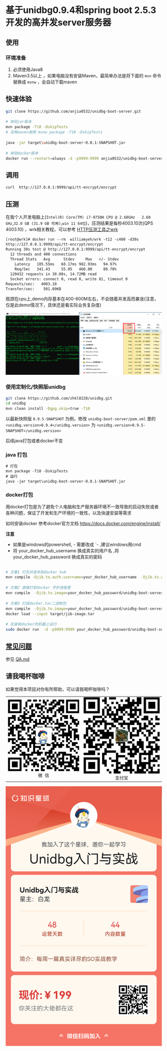 # 基于unidbg0.9.4和spring boot 2.5.3开发的高并发server服务器

## 使用

### 环境准备

1. 必须使用Java8
2. Maven3.5以上 ，如果电脑没有安装Maven，最简单办法是将下面的 `mvn` 命令替换成 `mvnw` ，会自动下载maven 

## 快速体验

```bash
git clone https://github.com/anjia0532/unidbg-boot-server.git

# 体验jar版本
mvn package -T10 -DskipTests
# 没有maven就用 mvnw package -T10 -DskipTests

java -jar target\unidbg-boot-server-0.0.1-SNAPSHOT.jar

# 体验docker版本
docker run --restart=always -d -p9999:9999 anjia0532/unidbg-boot-server 
```

## 调用

```bash
curl  http://127.0.0.1:9999/api/tt-encrypt/encrypt
```

## 压测

在我个人开发电脑上(`Intel(R) Core(TM) i7-9750H CPU @ 2.60GHz   2.60 GHz`,`32.0 GB (31.9 GB 可用)`,`win 11 64位`)，压测结果是每秒4003.10次(QPS 4003.10) ，wrk相关教程，可以参考 [HTTP压测工具之wrk](https://www.jianshu.com/p/ac185e01cc30)

```
[root@wrk]# docker run --rm  williamyeh/wrk -t12 -c400 -d30s http://127.0.0.1:9999/api/tt-encrypt/encrypt
Running 30s test @ http://127.0.0.1:9999/api/tt-encrypt/encrypt
  12 threads and 400 connections
  Thread Stats   Avg      Stdev     Max   +/- Stdev
    Latency   105.55ms   68.17ms 982.93ms   94.97%
    Req/Sec   341.43     55.05   460.00     80.70%
  120432 requests in 30.08s, 14.72MB read
  Socket errors: connect 0, read 0, write 81, timeout 0
Requests/sec:   4003.10
Transfer/sec:    501.09KB
```

瓶颈在cpu上,demo内存基本在400-600M左右，不会随着并发高而暴涨(注意，仅是此demo情况下，具体还是看实际业务复杂度)

![](docs/1.png)

### 使用定制化/快照版unidbg

```bash
git clone https://github.com/zhkl0228/unidbg.git
cd unidbg
mvn clean install -Dgpg.skip=true -T10
```

以最新快照版 `0.9.5-SNAPSHOT` 为例，修改 `unidbg-boot-server/pom.xml` 里的 `<unidbg.version>0.9.4</unidbg.version>`
为 `<unidbg.version>0.9.5-SNAPSHOT</unidbg.version>`

后续java打包或者docker不变

### java 打包

```
# 打包
mvn package -T10 -DskipTests
# 运行
java -jar target\unidbg-boot-server-0.0.1-SNAPSHOT.jar
```

### docker打包

用docker打包是为了避免个人电脑和生产服务器环境不一致导致的启动失败或者各种问题，保证了开发和生产环境的一致性，以及快速安装等需求

如何安装docker 参考docker官方文档 https://docs.docker.com/engine/install/

**注意**

- 如果是windows的powershell, - 需要改成 `- ,建议windows用cmd
- 将 your_docker_hub_username 换成真实的用户名 ,将 your_docker_hub_password 换成真实的密码

```bash

# 方案1 打包并发布到docker hub
mvn compile -Djib.to.auth.username=your_docker_hub_username  -Djib.to.auth.password=your_docker_hub_password -Djib.to.image=your_docker_hub_username/unidbg-boot-server  jib:build -Dmaven.test.skip=true --batch-mode -T4

# 方案2 直接打到docker 守护进程里
mvn compile  -Djib.to.image=your_docker_hub_password/unidbg-boot-server  jib:dockerBuild -Dmaven.test.skip=true --batch-mode -T4

# 方案3 打成docker.tar二进制包
mvn compile  -Djib.to.image=your_docker_hub_password/unidbg-boot-server  jib:buildTar -Dmaven.test.skip=true --batch-mode -T4
docker load --input target/jib-image.tar

# 在装有docker的机器上运行
sudo docker run  -d -p9999:9999 your_docker_hub_password/unidbg-boot-server 

```


## [常见问题](QA.md)

参见  [QA.md](QA.md)

## 请我喝杯咖啡

如果觉得本项目对你有所帮助，可以请我喝杯咖啡吗？

<table>
    <tr>
        <td ><center><img src="./docs/wechat.png" >微&nbsp;&nbsp;信</center></td>
        <td ><center><img src="./docs/alipay.jpg" >支付宝</center></td>
    </tr>
</table>

![](./docs/zsxq.png)
